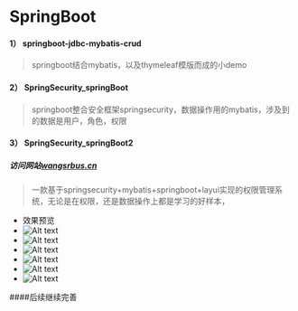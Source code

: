 # SpringBoot

 
####  1） springboot-jdbc-mybatis-crud 
 > springboot结合mybatis，以及thymeleaf模版而成的小demo

#### 2） SpringSecurity_springBoot
> springboot整合安全框架springsecurity，数据操作用的mybatis，涉及到的数据是用户，角色，权限 
 
####  3） SpringSecurity_springBoot2

##### 访问网站[wangsrbus.cn](http://wangsrbus.cn) 

> 一款基于springsecurity+mybatis+springboot+layui实现的权限管理系统，无论是在权限，还是数据操作上都是学习的好样本，

- 效果预览
- ![Alt text](/images/1.png)
- ![Alt text](/images/2.png)
- ![Alt text](/images/3.png)
- ![Alt text](/images/4.png)
- ![Alt text](/images/5.png)
- ![Alt text](/images/6.png)

####后续继续完善
